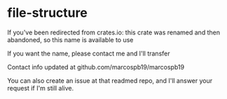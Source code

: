# file-structure
If you've been redirected from crates.io: this crate was renamed and then abandoned, so this name is available to use

If you want the name, please contact me and I'll transfer

Contact info updated at github.com/marcospb19/marcospb19

You can also create an issue at that readmed repo, and I'll answer your request if I'm still alive.
